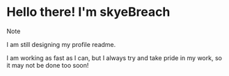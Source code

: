 # Hello there! I'm skyeBreach

> [!NOTE]
> I am still designing my profile readme.
>
> I am working as fast as I can, but I always try and take pride in my work, so it may not be done too soon!
>

<!--
**skyeBreach/skyeBreach** is a ✨ _special_ ✨ repository because its `README.md` (this file) appears on your GitHub profile.

Here are some ideas to get you started:

- 🔭 I’m currently working on ...
- 🌱 I’m currently learning ...
- 👯 I’m looking to collaborate on ...
- 🤔 I’m looking for help with ...
- 💬 Ask me about ...
- 📫 How to reach me: ...
- 😄 Pronouns: ...
- ⚡ Fun fact: ...
-->
